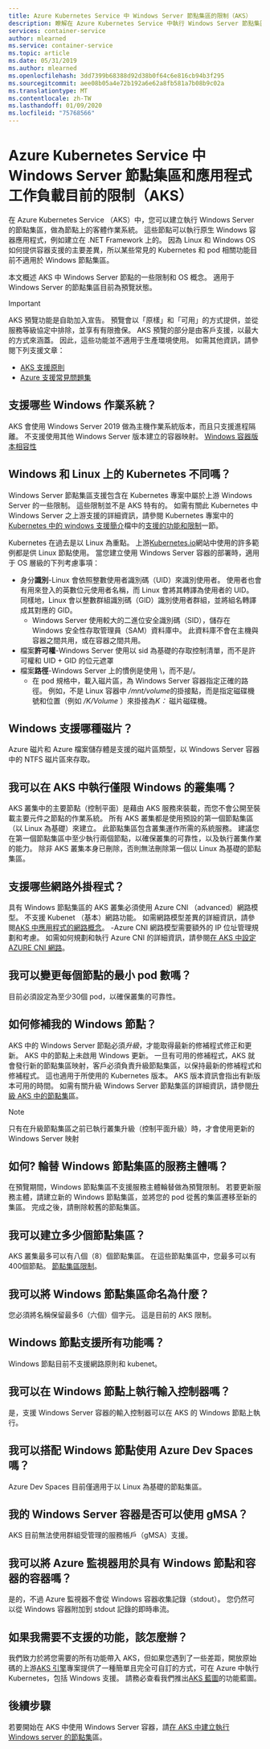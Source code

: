 ```yaml
---
title: Azure Kubernetes Service 中 Windows Server 節點集區的限制（AKS）
description: 瞭解在 Azure Kubernetes Service 中執行 Windows Server 節點集區和應用程式工作負載時的已知限制（AKS）
services: container-service
author: mlearned
ms.service: container-service
ms.topic: article
ms.date: 05/31/2019
ms.author: mlearned
ms.openlocfilehash: 3dd7399b68388d92d38b0f64c6e816cb94b3f295
ms.sourcegitcommit: aee08b05a4e72b192a6e62a8fb581a7b08b9c02a
ms.translationtype: MT
ms.contentlocale: zh-TW
ms.lasthandoff: 01/09/2020
ms.locfileid: "75768566"
---
```

# <a name="current-limitations-for-windows-server-node-pools-and-application-workloads-in-azure-kubernetes-service-aks"></a>Azure Kubernetes Service 中 Windows Server 節點集區和應用程式工作負載目前的限制（AKS）

在 Azure Kubernetes Service （AKS）中，您可以建立執行 Windows Server 的節點集區，做為節點上的客體作業系統。 這些節點可以執行原生 Windows 容器應用程式，例如建立在 .NET Framework 上的。 因為 Linux 和 Windows OS 如何提供容器支援的主要差異，所以某些常見的 Kubernetes 和 pod 相關功能目前不適用於 Windows 節點集區。

本文概述 AKS 中 Windows Server 節點的一些限制和 OS 概念。 適用于 Windows Server 的節點集區目前為預覽狀態。

> [!IMPORTANT]
> AKS 預覽功能是自助加入宣告。 預覽會以「原樣」和「可用」的方式提供，並從服務等級協定中排除，並享有有限擔保。 AKS 預覽的部分是由客戶支援，以最大的方式來涵蓋。 因此，這些功能並不適用于生產環境使用。 如需其他資訊，請參閱下列支援文章：
>
> * [AKS 支援原則][aks-support-policies]
> * [Azure 支援常見問題集][aks-faq]

## <a name="which-windows-operating-systems-are-supported"></a>支援哪些 Windows 作業系統？

AKS 會使用 Windows Server 2019 做為主機作業系統版本，而且只支援進程隔離。 不支援使用其他 Windows Server 版本建立的容器映射。 [Windows 容器版本相容性][windows-container-compat]

## <a name="is-kubernetes-different-on-windows-and-linux"></a>Windows 和 Linux 上的 Kubernetes 不同嗎？

Windows Server 節點集區支援包含在 Kubernetes 專案中屬於上游 Windows Server 的一些限制。 這些限制並不是 AKS 特有的。 如需有關此 Kubernetes 中 Windows Server 之上游支援的詳細資訊，請參閱 Kubernetes 專案中的 [Kubernetes 中的 windows 支援簡介][intro-windows]檔中的[支援的功能和限制][upstream-limitations]一節。

Kubernetes 在過去是以 Linux 為重點。 上游[Kubernetes.io][kubernetes]網站中使用的許多範例都是供 Linux 節點使用。 當您建立使用 Windows Server 容器的部署時，適用于 OS 層級的下列考慮事項：

- 身分**識別**-Linux 會依照整數使用者識別碼（UID）來識別使用者。 使用者也會有用來登入的英數位元使用者名稱，而 Linux 會將其轉譯為使用者的 UID。 同樣地，Linux 會以整數群組識別碼（GID）識別使用者群組，並將組名轉譯成其對應的 GID。
    - Windows Server 使用較大的二進位安全識別碼（SID），儲存在 Windows 安全性存取管理員（SAM）資料庫中。 此資料庫不會在主機與容器之間共用，或在容器之間共用。
- 檔案**許可權**-Windows Server 使用以 sid 為基礎的存取控制清單，而不是許可權和 UID + GID 的位元遮罩
- 檔案**路徑**-Windows Server 上的慣例是使用 \，而不是/。
    - 在 pod 規格中，載入磁片區，為 Windows Server 容器指定正確的路徑。 例如，不是 Linux 容器中 */mnt/volume*的掛接點，而是指定磁碟機號和位置（例如 */K/Volume* ）來掛接為*K：* 磁片磁碟機。

## <a name="what-kind-of-disks-are-supported-for-windows"></a>Windows 支援哪種磁片？

Azure 磁片和 Azure 檔案儲存體是支援的磁片區類型，以 Windows Server 容器中的 NTFS 磁片區來存取。

## <a name="can-i-run-windows-only-clusters-in-aks"></a>我可以在 AKS 中執行僅限 Windows 的叢集嗎？

AKS 叢集中的主要節點（控制平面）是藉由 AKS 服務來裝載，而您不會公開至裝載主要元件之節點的作業系統。 所有 AKS 叢集都是使用預設的第一個節點集區（以 Linux 為基礎）來建立。 此節點集區包含叢集運作所需的系統服務。 建議您在第一個節點集區中至少執行兩個節點，以確保叢集的可靠性，以及執行叢集作業的能力。 除非 AKS 叢集本身已刪除，否則無法刪除第一個以 Linux 為基礎的節點集區。

## <a name="what-network-plug-ins-are-supported"></a>支援哪些網路外掛程式？

具有 Windows 節點集區的 AKS 叢集必須使用 Azure CNI （advanced）網路模型。 不支援 Kubenet （基本）網路功能。 如需網路模型差異的詳細資訊，請參閱[AKS 中應用程式的網路概念][azure-network-models]。 -Azure CNI 網路模型需要額外的 IP 位址管理規劃和考慮。 如需如何規劃和執行 Azure CNI 的詳細資訊，請參閱[在 AKS 中設定 AZURE CNI 網路][configure-azure-cni]。

## <a name="can-i-change-the-min--of-pods-per-node"></a>我可以變更每個節點的最小 pod 數嗎？

目前必須設定為至少30個 pod，以確保叢集的可靠性。

## <a name="how-do-patch-my-windows-nodes"></a>如何修補我的 Windows 節點？

AKS 中的 Windows Server 節點必須*升級*，才能取得最新的修補程式修正和更新。 AKS 中的節點上未啟用 Windows 更新。 一旦有可用的修補程式，AKS 就會發行新的節點集區映射，客戶必須負責升級節點集區，以保持最新的修補程式和修補程式。 這也適用于所使用的 Kubernetes 版本。 AKS 版本資訊會指出有新版本可用的時間。 如需有關升級 Windows Server 節點集區的詳細資訊，請參閱[升級 AKS 中的節點集][nodepool-upgrade]區。

> [!NOTE]
> 只有在升級節點集區之前已執行叢集升級（控制平面升級）時，才會使用更新的 Windows Server 映射
>

## <a name="how-do-i-rotate-the-service-principal-for-my-windows-node-pool"></a>如何? 輪替 Windows 節點集區的服務主體嗎？

在預覽期間，Windows 節點集區不支援服務主體輪替做為預覽限制。 若要更新服務主體，請建立新的 Windows 節點集區，並將您的 pod 從舊的集區遷移至新的集區。 完成之後，請刪除較舊的節點集區。

## <a name="how-many-node-pools-can-i-create"></a>我可以建立多少個節點集區？

AKS 叢集最多可以有八個（8）個節點集區。 在這些節點集區中，您最多可以有400個節點。 [節點集區限制][nodepool-limitations]。

## <a name="what-can-i-name-my-windows-node-pools"></a>我可以將 Windows 節點集區命名為什麼？

您必須將名稱保留最多6（六個）個字元。 這是目前的 AKS 限制。

## <a name="are-all-features-supported-with-windows-nodes"></a>Windows 節點支援所有功能嗎？

Windows 節點目前不支援網路原則和 kubenet。 

## <a name="can-i-run-ingress-controllers-on-windows-nodes"></a>我可以在 Windows 節點上執行輸入控制器嗎？

是，支援 Windows Server 容器的輸入控制器可以在 AKS 的 Windows 節點上執行。

## <a name="can-i-use-azure-dev-spaces-with-windows-nodes"></a>我可以搭配 Windows 節點使用 Azure Dev Spaces 嗎？

Azure Dev Spaces 目前僅適用于以 Linux 為基礎的節點集區。

## <a name="can-my-windows-server-containers-use-gmsa"></a>我的 Windows Server 容器是否可以使用 gMSA？

AKS 目前無法使用群組受管理的服務帳戶（gMSA）支援。

## <a name="can-i-use-azure-monitor-for-containers-with-windows-nodes-and-containers"></a>我可以將 Azure 監視器用於具有 Windows 節點和容器的容器嗎？

是的，不過 Azure 監視器不會從 Windows 容器收集記錄（stdout）。 您仍然可以從 Windows 容器附加到 stdout 記錄的即時串流。

## <a name="what-if-i-need-a-feature-which-is-not-supported"></a>如果我需要不支援的功能，該怎麼辦？

我們致力於將您需要的所有功能帶入 AKS，但如果您遇到了一些差距，開放原始碼的上游[AKS 引擎][aks-engine]專案提供了一種簡單且完全可自訂的方式，可在 Azure 中執行 Kubernetes，包括 Windows 支援。 請務必查看我們推出[AKS 藍圖][aks-roadmap]的功能藍圖。

## <a name="next-steps"></a>後續步驟

若要開始在 AKS 中使用 Windows Server 容器，請[在 AKS 中建立執行 Windows server 的節點集][windows-node-cli]區。

<!-- LINKS - external -->
[kubernetes]: https://kubernetes.io
[aks-engine]: https://github.com/azure/aks-engine
[upstream-limitations]: https://kubernetes.io/docs/setup/production-environment/windows/intro-windows-in-kubernetes/#supported-functionality-and-limitations
[intro-windows]: https://kubernetes.io/docs/setup/production-environment/windows/intro-windows-in-kubernetes/
[aks-roadmap]: https://github.com/Azure/AKS/projects/1

<!-- LINKS - internal -->
[azure-network-models]: concepts-network.md#azure-virtual-networks
[configure-azure-cni]: configure-azure-cni.md
[nodepool-upgrade]: use-multiple-node-pools.md#upgrade-a-node-pool
[windows-node-cli]: windows-container-cli.md
[aks-support-policies]: support-policies.md
[aks-faq]: faq.md
[azure-outbound-traffic]: ../load-balancer/load-balancer-outbound-connections.md#defaultsnat
[nodepool-limitations]: use-multiple-node-pools.md#limitations
[preview-support]: support-policies.md#preview-features-or-feature-flags
[windows-container-compat]: /virtualization/windowscontainers/deploy-containers/version-compatibility?tabs=windows-server-2019%2Cwindows-10-1909
